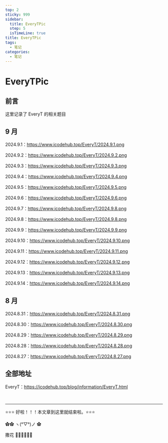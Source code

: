 ```yaml
---
top: 2
sticky: 999
sidebar:
  title: EveryTPic
  step: 5
  isTimeLine: true
title: EveryTPic
tags:
  - 笔记
categories:
  - 笔记
---
```


# EveryTPic

## 前言

这里记录了 EveryT 的相关题目

## 9 月

2024.9.1：https://www.icodehub.top/EveryT/2024.9.1.png

2024.9.2：https://www.icodehub.top/EveryT/2024.9.2.png

2024.9.3：https://www.icodehub.top/EveryT/2024.9.3.png

2024.9.4：https://www.icodehub.top/EveryT/2024.9.4.png

2024.9.5：https://www.icodehub.top/EveryT/2024.9.5.png

2024.9.6：https://www.icodehub.top/EveryT/2024.9.6.png

2024.9.7：https://www.icodehub.top/EveryT/2024.9.8.png

2024.9.8：https://www.icodehub.top/EveryT/2024.9.8.png

2024.9.9：https://www.icodehub.top/EveryT/2024.9.9.png

2024.9.10：https://www.icodehub.top/EveryT/2024.9.10.png

2024.9.11：https://www.icodehub.top/EveryT/2024.9.11.png

2024.9.12：https://www.icodehub.top/EveryT/2024.9.12.png

2024.9.13：https://www.icodehub.top/EveryT/2024.9.13.png

2024.9.14：https://www.icodehub.top/EveryT/2024.9.14.png

## 8 月

2024.8.31：https://www.icodehub.top/EveryT/2024.8.31.png

2024.8.30：https://www.icodehub.top/EveryT/2024.8.30.png

2024.8.29：https://www.icodehub.top/EveryT/2024.8.29.png

2024.8.28：https://www.icodehub.top/EveryT/2024.8.28.png

2024.8.27：https://www.icodehub.top/EveryT/2024.8.27.png

## 全部地址

EveryT：https://icodehub.top/blog/information/EveryT.html

<br/>
<hr />

⭐️⭐️⭐️ 好啦！！！本文章到这里就结束啦。⭐️⭐️⭐️

✿✿ ヽ(°▽°)ノ ✿

撒花 🌸🌸🌸🌸🌸🌸
